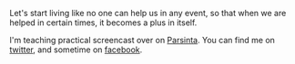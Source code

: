 <!-- ![Statistic](https://github-readme-stats.vercel.app/api?username=irsyadadl&show_icons=true&theme=default&border_radius=24&count_private=true) -->

Let's start living like no one can help us in any event, so that when we are helped in certain times, it becomes a plus in itself.

I'm teaching practical screencast over on [Parsinta](https://parsinta.com). You can find me on [twitter](https://twitter.com/irsyadadl), and sometime on [facebook](https://facebook.com/irsyadadl).

<!-- ![Irsyad's GitHub stats](https://github-readme-stats.vercel.app/api?username=irsyadadl) -->
